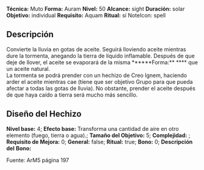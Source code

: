 
**Técnica:** Muto
**Forma:** Auram
**Nivel:** 50
**Alcance:** sight 
**Duración:** solar  
**Objetivo:** individual
**Requisito:** Aquam
**Ritual:** sí
NoteIcon: spell




## Descripción 
<p>Convierte la lluvia en gotas de aceite. Seguirá lloviendo aceite mientras dure la tormenta, anegando la tierra de líquido inflamable. Después de que deje de llover, el aceite se evaporará de la misma ******Forma:** **** que un aceite natural.<br>La tormenta se podrá prender con un hechizo de Creo Ignem, haciendo arder el aceite mientras cae (tiene que ser objetivo Grupo para que pueda afectar a todas las gotas de lluvia). No obstante, prender el aceite después de que haya caído a tierra será mucho más sencillo.</p>

## Diseño del Hechizo 

**Nivel base:** 4; **Efecto base:** Transforma una cantidad de aire en otro elemento (fuego, tierra o agua).;  **Tamaño del **Objetivo:**** 5; **Complejidad:** ; **Requisito de Mejora:** 0; **General:** false; **Ritual:** true; **Bono:** 0; **Descripción del** **Bono:** 

Fuente: ArM5 página 197